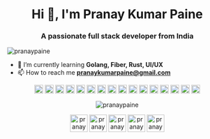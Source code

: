 <!--- ### Hi there 👋 --->

<!--
**pranaypaine/pranaypaine** is a ✨ _special_ ✨ repository because its `README.md` (this file) appears on your GitHub profile.

Here are some ideas to get you started:

- 🔭 I’m currently working on ...
- 🌱 I’m currently learning ...
- 👯 I’m looking to collaborate on ...
- 🤔 I’m looking for help with ...
- 💬 Ask me about ...
- 📫 How to reach me: ...
- 😄 Pronouns: ...
- ⚡ Fun fact: ...
-->
<h1 align="center">Hi 👋, I'm Pranay Kumar Paine</h1>
<h3 align="center">A passionate full stack developer from India</h3>
<p align="left"> <img src="https://komarev.com/ghpvc/?username=pranaypaine" alt="pranaypaine" /> </p>


- 🌱 I’m currently learning **Golang, Fiber, Rust, UI/UX**
- 📫 How to reach me **pranaykumarpaine@gmail.com**


<p align="center">
<img src="https://konpa.github.io/devicon/devicon.git/icons/vuejs/vuejs-original-wordmark.svg" alt="vuejs" width="20" height="20"/>
<img src="https://konpa.github.io/devicon/devicon.git/icons/amazonwebservices/amazonwebservices-original-wordmark.svg" alt="amazonwebservices" width="20" height="20"/> 
  <img src="https://konpa.github.io/devicon/devicon.git/icons/bootstrap/bootstrap-plain.svg" alt="bootstrap" width="20" height="20"/> <img src="https://konpa.github.io/devicon/devicon.git/icons/django/django-original.svg" alt="django" width="20" height="20"/> <img src="https://konpa.github.io/devicon/devicon.git/icons/electron/electron-original.svg" alt="electron" width="20" height="20"/> <img src="https://konpa.github.io/devicon/devicon.git/icons/go/go-original.svg" alt="go" width="20" height="20"/> <img src="https://konpa.github.io/devicon/devicon.git/icons/html5/html5-original-wordmark.svg" alt="html5" width="20" height="20"/> <img src="https://konpa.github.io/devicon/devicon.git/icons/laravel/laravel-plain-wordmark.svg" alt="laravel" width="20" height="20"/> <img src="https://konpa.github.io/devicon/devicon.git/icons/mongodb/mongodb-original-wordmark.svg" alt="mongodb" width="20" height="20"/> <img src="https://konpa.github.io/devicon/devicon.git/icons/mysql/mysql-original-wordmark.svg" alt="mysql" width="20" height="20"/> <img src="https://konpa.github.io/devicon/devicon.git/icons/php/php-original.svg" alt="php" width="20" height="20"/> <img src="https://konpa.github.io/devicon/devicon.git/icons/postgresql/postgresql-original-wordmark.svg" alt="postgresql" width="20" height="20"/> <img src="https://konpa.github.io/devicon/devicon.git/icons/rails/rails-original-wordmark.svg" alt="rails" width="20" height="20"/> <img src="https://konpa.github.io/devicon/devicon.git/icons/redis/redis-original-wordmark.svg" alt="redis" width="20" height="20"/> <img src="https://konpa.github.io/devicon/devicon.git/icons/ruby/ruby-original-wordmark.svg" alt="ruby" width="20" height="20"/> <img src="https://konpa.github.io/devicon/devicon.git/icons/python/python-original-wordmark.svg" alt="python" width="20" height="20"/>
</p>

<p align="center">
  <img src="https://github-readme-stats.vercel.app/api?username=pranaypaine&show_icons=true" alt="pranaypaine" />
</p>

<p align="center">
<a href="https://dev.to/pranaypaine" target="blank"><img align="center" src="https://cdn.jsdelivr.net/npm/simple-icons@3.0.1/icons/dev-dot-to.svg" alt="pranaypaine" height="40" width="40" /></a>
<a href="https://twitter.com/pranaypaine" target="blank"><img align="center" src="https://cdn.jsdelivr.net/npm/simple-icons@3.0.1/icons/twitter.svg" alt="pranaypaine" height="40" width="40" /></a>
<a href="https://linkedin.com/in/pranaykumarpaine" target="blank"><img align="center" src="https://cdn.jsdelivr.net/npm/simple-icons@3.0.1/icons/linkedin.svg" alt="pranaykumarpaine" height="40" width="40" /></a>
<a href="https://fb.com/pranaykumarpaine" target="blank"><img align="center" src="https://cdn.jsdelivr.net/npm/simple-icons@3.0.1/icons/facebook.svg" alt="pranaykumarpaine" height="40" width="40" /></a>
<a href="https://instagram.com/pranaypaine" target="blank"><img align="center" src="https://cdn.jsdelivr.net/npm/simple-icons@3.0.1/icons/instagram.svg" alt="pranaypaine" height="40" width="40" /></a>
</p>
